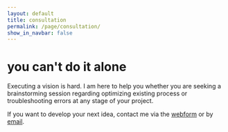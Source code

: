 ```yaml
---
layout: default
title: consultation
permalink: /page/consultation/
show_in_navbar: false
---
```


# you can't do it alone

Executing a vision is hard. I am here to help you whether you are seeking a brainstorming session regarding optimizing existing process or troubleshooting errors at any stage of your project.

If you want to develop your next idea, contact me via the [webform](https://psibir.github.io/page/contact/) or by [email](mailto:bloomfieldtm@gmail.com).